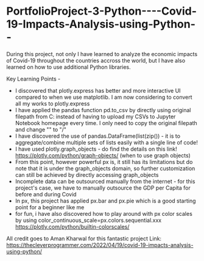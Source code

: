# PortfolioProject-3-Python----Covid-19-Impacts-Analysis-using-Python--

During this project, not only I have learned to analyze the economic impacts of Covid-19 throughout the countries accross the world,
but I have also learned on how to use additional Python libraries.

Key Learning Points - 
- I discovered that plotly.express has better and more interactive UI compared to when we use matplotlib. I am now considering to convert all my works to plotly.express
- I have applied the pandas function pd.to_csv by directly using original filepath from C: instead of having to upload my CSVs to Jupyter Notebook homepage every time.
  I only need to copy the original filepath and change "\" to "/"
- I have discovered the use of pandas.DataFrame(list(zip()) - it is to aggregate/combine multiple sets of lists easily with a single line of code!
- I have used plotly.graph_objects - do find the details on this link! https://plotly.com/python/graph-objects/ (when to use graph objects)
- From this point, however powerful px is, it still has its limitations but do note that it is under the graph_objects domain, so further customization can still
  be achieved by directly accessing graph_objects
- Incomplete data can be outsourced manually from the internet - for this project's case, we have to manually outsource the GDP per Capita for before and during Covid
- In px, this project has applied px.bar and px.pie which is a good starting point for a beginner like me
- for fun, i have also discovered how to play around with px color scales by using color_continuous_scale=px.colors.sequential.xxx https://plotly.com/python/builtin-colorscales/

All credit goes to Aman Kharwal for this fantastic project
Link: https://thecleverprogrammer.com/2022/04/19/covid-19-impacts-analysis-using-python/
